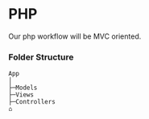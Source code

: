 # PHP

Our php workflow will be MVC oriented.

### Folder Structure
```
App
│
├─Models
├─Views
├─Controllers
⌂
```
